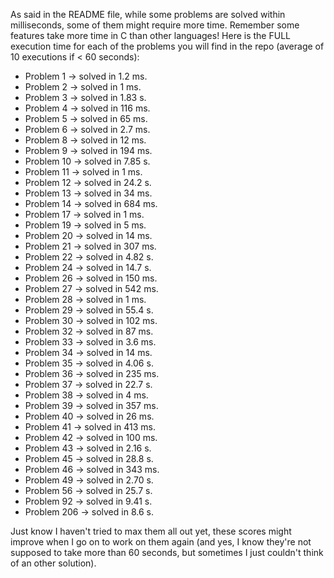 As said in the README file,  while some problems are solved within milliseconds,
some of them might require more time. Remember some features take more time in C
than other languages!   Here is the FULL execution time for each of the problems
you will find in the repo (average of 10 executions if < 60 seconds):

- Problem 1   -> solved in 1.2 ms.
- Problem 2   -> solved in 1   ms.
- Problem 3   -> solved in 1.83 s.
- Problem 4   -> solved in 116 ms.
- Problem 5   -> solved in 65  ms.
- Problem 6   -> solved in 2.7 ms.
- Problem 8   -> solved in 12  ms.
- Problem 9   -> solved in 194 ms.
- Problem 10  -> solved in 7.85 s.
- Problem 11  -> solved in 1   ms.
- Problem 12  -> solved in 24.2 s.
- Problem 13  -> solved in 34  ms.
- Problem 14  -> solved in 684 ms.
- Problem 17  -> solved in 1   ms.
- Problem 19  -> solved in 5   ms.
- Problem 20  -> solved in 14  ms.
- Problem 21  -> solved in 307 ms.
- Problem 22  -> solved in 4.82 s.
- Problem 24  -> solved in 14.7 s.
- Problem 26  -> solved in 150 ms.
- Problem 27  -> solved in 542 ms.
- Problem 28  -> solved in 1   ms.
- Problem 29  -> solved in 55.4 s.
- Problem 30  -> solved in 102 ms.
- Problem 32  -> solved in 87  ms.
- Problem 33  -> solved in 3.6 ms.
- Problem 34  -> solved in 14  ms.
- Problem 35  -> solved in 4.06 s.
- Problem 36  -> solved in 235 ms.
- Problem 37  -> solved in 22.7 s.
- Problem 38  -> solved in 4   ms.
- Problem 39  -> solved in 357 ms.
- Problem 40  -> solved in 26  ms.
- Problem 41  -> solved in 413 ms.
- Problem 42  -> solved in 100 ms.
- Problem 43  -> solved in 2.16 s.
- Problem 45  -> solved in 28.8 s.
- Problem 46  -> solved in 343 ms.
- Problem 49  -> solved in 2.70 s.
- Problem 56  -> solved in 25.7 s.
- Problem 92  -> solved in 9.41 s.
- Problem 206 -> solved in 8.6  s.

Just know I haven't tried to max them all out yet,    these scores might improve
when I go on to work on them again (and yes, I know they're not supposed to take
more than 60 seconds, but sometimes I just couldn't think of an other solution).
